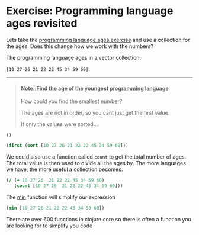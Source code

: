 # Exercise: Programming language ages revisited

Lets take the [programming language ages exercise](/simple-values/exercise-age-of-languages.html) and use a collection for the ages.  Does this change how we work with the numbers?

The programming language ages in a vector collection:

`[10 27 26 21 22 22 45 34 59 60]`.

------------------------------------------

> #### Note::Find the age of the youngest programming language
> How could you find the smallest number?
>
> The ages are not in order, so you cant just get the first value.
>
> If only the values were sorted...
```eval-clojure
()
```

<!--sec data-title="Reveal answer..." data-id="answer003" data-collapse=true ces-->

```clojure
(first (sort [10 27 26 21 22 22 45 34 59 60]))
```

We could also use a function called `count` to get the total number of ages.  The total value is then used to divide all the ages by.  The more languages we have, the more useful a collection becomes.

```clojure
(/ (+ 10 27 26  21 22 22 45 34 59 60)
   (count [10 27 26  21 22 22 45 34 59 60]))
```

The [min](https://clojuredocs.org/clojure.core/min) function will simplify our expression

```clojure
(min [10 27 26 21 22 22 45 34 59 60])
```

There are over 600 functions in clojure.core so there is often a function you are looking for to simplify you code

<!--endsec-->
